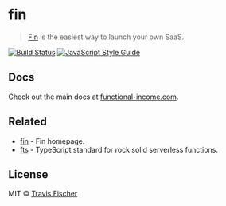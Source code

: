 # fin

> [Fin](https://functional-income.com) is the easiest way to launch your own SaaS.

[![Build Status](https://travis-ci.com/functional-income/fin.svg?branch=master)](https://travis-ci.com/functional-income/fin) [![JavaScript Style Guide](https://img.shields.io/badge/code_style-standard-brightgreen.svg)](https://standardjs.com)

## Docs

Check out the main docs at [functional-income.com](https://functional-income.com).

## Related

- [fin](https://functional-income.com) - Fin homepage.
- [fts](https://github.com/transitive-bullshit/functional-typescript) - TypeScript standard for rock solid serverless functions.

## License

MIT © [Travis Fischer](https://transitivebullsh.it)
